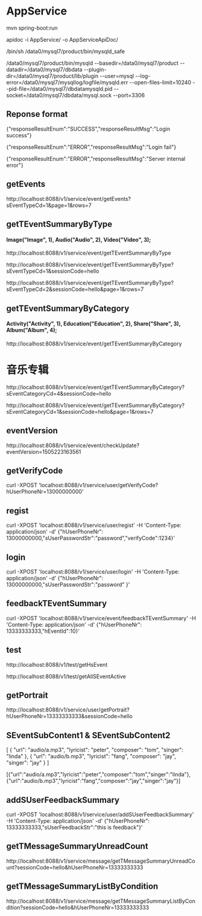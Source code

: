 # AppService

mvn spring-boot:run

apidoc -i AppService/ -o AppServiceApiDoc/

/bin/sh /data0/mysql7/product/bin/mysqld_safe

/data0/mysql7/product/bin/mysqld --basedir=/data0/mysql7/product --datadir=/data0/mysql7/dbdata --plugin-dir=/data0/mysql7/product/lib/plugin --user=mysql --log-error=/data0/mysql7/mysqllog/logfile/mysqld.err --open-files-limit=10240 --pid-file=/data0/mysql7/dbdatamysqld.pid --socket=/data0/mysql7/dbdata/mysql.sock --port=3306


## Reponse format
{"responseResultEnum":"SUCCESS","responseResultMsg":"Login success"}

{"responseResultEnum":"ERROR","responseResultMsg":"Login fail"}

{"responseResultEnum":"ERROR","responseResultMsg":"Server internal error"}

## getEvents
http://localhost:8088/v1/service/event/getEvents?sEventTypeCd=1&page=1&rows=7

## getTEventSummaryByType
#### Image("Image", 1), Audio("Audio", 2), Video("Video", 3);
http://localhost:8088/v1/service/event/getTEventSummaryByType

http://localhost:8088/v1/service/event/getTEventSummaryByType?sEventTypeCd=1&sessionCode=hello

http://localhost:8088/v1/service/event/getTEventSummaryByType?sEventTypeCd=2&sessionCode=hello&page=1&rows=7

## getTEventSummaryByCategory
#### Activity("Activity", 1), Education("Education", 2),  Share("Share", 3), Album("Album", 4);
http://localhost:8088/v1/service/event/getTEventSummaryByCategory

# 音乐专辑
http://localhost:8088/v1/service/event/getTEventSummaryByCategory?sEventCategoryCd=4&sessionCode=hello

http://localhost:8088/v1/service/event/getTEventSummaryByCategory?sEventCategoryCd=1&sessionCode=hello&page=1&rows=7

## eventVersion
http://localhost:8088/v1/service/event/checkUpdate?eventVersion=1505223163561


## getVerifyCode
curl -XPOST 'localhost:8088/v1/service/user/getVerifyCode?hUserPhoneNr=13000000000'

## regist
curl -XPOST 'localhost:8088/v1/service/user/regist' -H 'Content-Type: application/json' -d' {"hUserPhoneNr": 13000000000,"sUserPasswordStr":"password","verifyCode":1234}'

## login
curl -XPOST 'localhost:8088/v1/service/user/login' -H 'Content-Type: application/json' -d' {"hUserPhoneNr": 13000000000,"sUserPasswordStr":"password" }'

## feedbackTEventSummary
curl -XPOST 'localhost:8088/v1/service/event/feedbackTEventSummary' -H 'Content-Type: application/json' -d' {"hUserPhoneNr": 13333333333,"hEventId":10}'

## test
http://localhost:8088/v1/test/getHsEvent

http://localhost:8088/v1/test/getAllSEventActive

## getPortrait
http://localhost:8088/v1/service/user/getPortrait?hUserPhoneNr=13333333333&sessionCode=hello

## SEventSubContent1 & SEventSubContent2
[
    {
        "url": "audio/a.mp3",
        "lyricist": "peter",
        "composer": "tom",
        "singer": "linda"
    },
    {
        "url": "audio/b.mp3",
        "lyricist": "fang",
        "composer": "jay",
        "singer": "jay"
    }
]

[{"url":"audio/a.mp3","lyricist":"peter","composer":"tom","singer":"linda"},{"url":"audio/b.mp3","lyricist":"fang","composer":"jay","singer":"jay"}]

## addSUserFeedbackSummary
curl -XPOST 'localhost:8088/v1/service/user/addSUserFeedbackSummary' -H 'Content-Type: application/json' -d' {"hUserPhoneNr": 13333333333,"sUserFeedbackStr":"this is feedback"}'

## getTMessageSummaryUnreadCount
http://localhost:8088/v1/service/message/getTMessageSummaryUnreadCount?sessionCode=hello&hUserPhoneNr=13333333333

## getTMessageSummaryListByCondition
http://localhost:8088/v1/service/message/getTMessageSummaryListByCondition?sessionCode=hello&hUserPhoneNr=13333333333